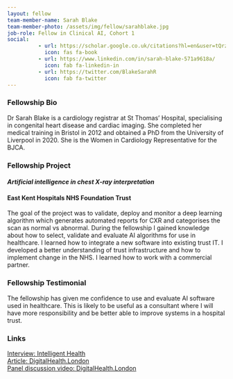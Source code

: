 ```yaml
---
layout: fellow
team-member-name: Sarah Blake
team-member-photo: /assets/img/fellow/sarahblake.jpg
job-role: Fellow in Clinical AI, Cohort 1
social:
          - url: https://scholar.google.co.uk/citations?hl=en&user=tQrzWmIAAAAJ&view_op=list_works&sortby=pubdate
            icon: fas fa-book
          - url: https://www.linkedin.com/in/sarah-blake-571a9618a/
            icon: fab fa-linkedin-in
          - url: https://twitter.com/BlakeSarahR
            icon: fab fa-twitter
---
```


### Fellowship Bio
Dr Sarah Blake is a cardiology registrar at St Thomas’ Hospital, specialising in
congenital heart disease and cardiac
imaging. She completed her medical
training in Bristol in 2012 and obtained
a PhD from the University of Liverpool
in 2020. She is the Women in Cardiology
Representative for the BJCA.


### Fellowship Project
#### _Artificial intelligence in chest X-ray interpretation_
#### East Kent Hospitals NHS Foundation Trust
The goal of the project was to validate, deploy
and monitor a deep learning algorithm which generates automated reports for CXR and categorises the scan as
normal vs abnormal.
During the fellowship I gained knowledge
about how to select, validate and evaluate
AI algorithms for use in healthcare. I
learned how to integrate a new software
into existing trust IT. I developed a better
understanding of trust infrastructure and
how to implement change in the NHS. I
learned how to work with a commercial
partner.

### Fellowship Testimonial
The fellowship has
given me confidence to use and evaluate
AI software used in healthcare. This is
likely to be useful as a consultant where I
will have more responsibility and be better
able to improve systems in a hospital trust.

### Links
[Interview: Intelligent Health](https://web.archive.org/web/20231129023252/https://blog.intelligenthealth.ai/an-interview-with-sarah-blake)<br>
[Article: DigitalHealth.London](https://web.archive.org/web/20231206103856/https://digitalhealth.london/letting-ai-take-the-strain) <br>
[Panel discussion video: DigitalHealth.London](https://www.youtube.com/watch?v=mZHGT_i0P4Y)
